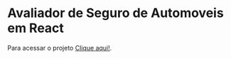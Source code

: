 # Avaliador de Seguro de Automoveis em React 

Para acessar o projeto [Clique aqui!](https://avaliador-de-seguro.netlify.app/).
